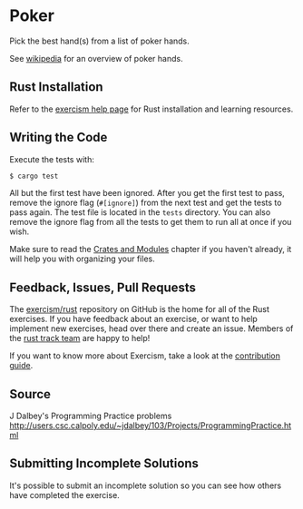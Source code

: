 # Poker

Pick the best hand(s) from a list of poker hands.

See [wikipedia](https://en.wikipedia.org/wiki/List_of_poker_hands) for an overview of poker hands.

## Rust Installation

Refer to the [exercism help page][help-page] for Rust installation and learning resources.

## Writing the Code

Execute the tests with:

```bash
$ cargo test
```

All but the first test have been ignored. After you get the first test to pass, remove the ignore flag (`#[ignore]`) from the next test and get the tests to pass again. The test file is located in the `tests` directory. You can also remove the ignore flag from all the tests to get them to run all at once if you wish.

Make sure to read the [Crates and Modules](https://doc.rust-lang.org/stable/book/crates-and-modules.html) chapter if you haven't already, it will help you with organizing your files.

## Feedback, Issues, Pull Requests

The [exercism/rust](https://github.com/exercism/rust) repository on GitHub is the home for all of the Rust exercises. If you have feedback about an exercise, or want to help implement new exercises, head over there and create an issue. Members of the [rust track team](https://github.com/orgs/exercism/teams/rust) are happy to help!

If you want to know more about Exercism, take a look at the [contribution guide](https://github.com/exercism/docs/blob/master/contributing-to-language-tracks/README.md).

## Source

J Dalbey's Programming Practice problems <http://users.csc.calpoly.edu/~jdalbey/103/Projects/ProgrammingPractice.html>

## Submitting Incomplete Solutions

It's possible to submit an incomplete solution so you can see how others have completed the exercise.

[crates-and-modules]: http://doc.rust-lang.org/stable/book/crates-and-modules.html
[help-page]: http://exercism.io/languages/rust
